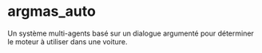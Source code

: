 # argmas_auto
Un système multi-agents basé sur un dialogue argumenté pour déterminer le moteur à utiliser dans une voiture.
